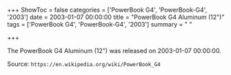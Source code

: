 +++
ShowToc = false
categories = ['PowerBook G4', 'PowerBook-G4', '2003']
date = 2003-01-07 00:00:00
title = "PowerBook G4 Aluminum (12\")"
tags = ['PowerBook G4', 'PowerBook-G4', '2003']
summary = " "

+++

The PowerBook G4 Aluminum (12") was released on 2003-01-07 00:00:00.

Source: `https://en.wikipedia.org/wiki/PowerBook_G4`


